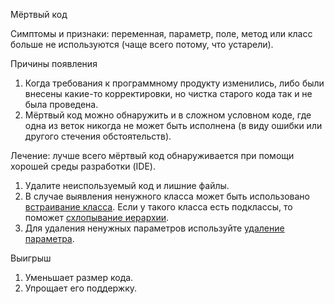 Мёртвый код

Симптомы и признаки: переменная, параметр, поле, метод или класс больше не используются (чаще всего потому, что устарели).

Причины появления

1. Когда требования к программному продукту изменились, либо были внесены какие-то корректировки, но чистка старого кода так и не была проведена.
2. Мёртвый код можно обнаружить и в сложном условном коде, где одна из веток никогда не может быть исполнена (в виду ошибки или другого стечения обстоятельств).

Лечение: лучше всего мёртвый код обнаруживается при помощи хорошей среды разработки (IDE).

1. Удалите неиспользуемый код и лишние файлы.
2. В случае выявления ненужного класса может быть использовано <a href="https://github.com/helenasilkina/refactoring/blob/master/Inline%20Class%20(Встраивание%20класса).md">встраивание класса</a>. Если у такого класса есть подклассы, то поможет <a href="https://github.com/helenasilkina/refactoring/blob/master/Collapse%20Hierarchy%20(Свёртывание%20иерархии).md">схлопывание иерархии</a>.
3. Для удаления ненужных параметров используйте <a href="https://github.com/helenasilkina/refactoring/blob/master/Remove%20Parameter%20(Удаление%20параметра).md">удаление параметра</a>.

Выигрыш

1. Уменьшает размер кода.
2. Упрощает его поддержку.
